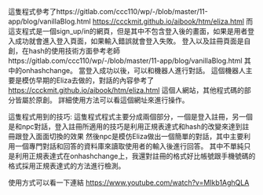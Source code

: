 這隻程式參考了https://gitlab.com/ccc110/wp/-/blob/master/11-app/blog/vanillaBlog.html
             https://ccckmit.github.io/aibook/htm/eliza.html
而這支程式是一個sign_up/in的網頁，但是其中不包含登入後的畫面，如果是用者登入成功就會進入登入頁面，如果輸入錯誤就會登入失敗。
登入以及註冊頁面是自創，在hash的使用技術方面參考老師https://gitlab.com/ccc110/wp/-/blob/master/11-app/blog/vanillaBlog.html 其中的onhashchange。
當登入成功以後，可以和機器人進行對話。
這個機器人主要是模仿早期的Eliza去做的，對話的內容參考了 https://ccckmit.github.io/aibook/htm/eliza.html 這個人網站，其他程式碼的部分皆屬於原創。
詳細使用方法可以看這個網址來進行操作。

這隻程式用到的技巧:
  這隻程式程式主要分成兩個部分，一個是登入註冊，另一個是和npc對話，登入註冊所適用的技巧是利用正規表達式和hash的改變來達到註冊跟登入面面切換的效果
  然後npc是模仿Eliza做出一個簡單的對話，其中主要利用一個專門對話和回答的資料庫來讀取使用者的輸入後進行回答。
  其中不單純只是利用正規表達式在onhashchange上，我還對註冊的格式好比帳號跟手機號碼的格式採用正規表達式的方法進行檢測。
  
使用方式可以看一下連結
https://www.youtube.com/watch?v=MIkb1AghQLA
